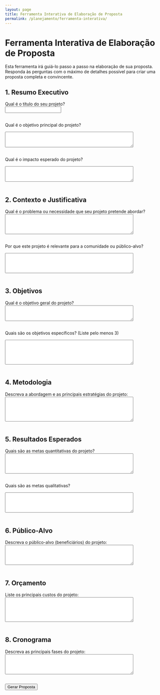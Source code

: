 ```yaml
---
layout: page
title: Ferramenta Interativa de Elaboração de Proposta
permalink: /planejamento/ferramenta-interativa/
---
```


# Ferramenta Interativa de Elaboração de Proposta

Esta ferramenta irá guiá-lo passo a passo na elaboração de sua proposta. Responda às perguntas com o máximo de detalhes possível para criar uma proposta completa e convincente.

<div id="propostaForm">
  <h2>1. Resumo Executivo</h2>
  <label for="tituloProjeto">Qual é o título do seu projeto?</label><br>
  <input type="text" id="tituloProjeto" name="tituloProjeto"><br><br>

  <label for="objetivoPrincipal">Qual é o objetivo principal do projeto?</label><br>
  <textarea id="objetivoPrincipal" name="objetivoPrincipal" rows="3" cols="50"></textarea><br><br>

  <label for="impactoEsperado">Qual é o impacto esperado do projeto?</label><br>
  <textarea id="impactoEsperado" name="impactoEsperado" rows="3" cols="50"></textarea><br><br>

  <h2>2. Contexto e Justificativa</h2>
  <label for="problemaIdentificado">Qual é o problema ou necessidade que seu projeto pretende abordar?</label><br>
  <textarea id="problemaIdentificado" name="problemaIdentificado" rows="4" cols="50"></textarea><br><br>

  <label for="relevancia">Por que este projeto é relevante para a comunidade ou público-alvo?</label><br>
  <textarea id="relevancia" name="relevancia" rows="4" cols="50"></textarea><br><br>

  <h2>3. Objetivos</h2>
  <label for="objetivoGeral">Qual é o objetivo geral do projeto?</label><br>
  <textarea id="objetivoGeral" name="objetivoGeral" rows="3" cols="50"></textarea><br><br>

  <label for="objetivosEspecificos">Quais são os objetivos específicos? (Liste pelo menos 3)</label><br>
  <textarea id="objetivosEspecificos" name="objetivosEspecificos" rows="5" cols="50"></textarea><br><br>

  <h2>4. Metodologia</h2>
  <label for="abordagem">Descreva a abordagem e as principais estratégias do projeto:</label><br>
  <textarea id="abordagem" name="abordagem" rows="5" cols="50"></textarea><br><br>

  <h2>5. Resultados Esperados</h2>
  <label for="metasQuantitativas">Quais são as metas quantitativas do projeto?</label><br>
  <textarea id="metasQuantitativas" name="metasQuantitativas" rows="4" cols="50"></textarea><br><br>

  <label for="metasQualitativas">Quais são as metas qualitativas?</label><br>
  <textarea id="metasQualitativas" name="metasQualitativas" rows="4" cols="50"></textarea><br><br>

  <h2>6. Público-Alvo</h2>
  <label for="descricaoBeneficiarios">Descreva o público-alvo (beneficiários) do projeto:</label><br>
  <textarea id="descricaoBeneficiarios" name="descricaoBeneficiarios" rows="4" cols="50"></textarea><br><br>

  <h2>7. Orçamento</h2>
  <label for="custosDetalhados">Liste os principais custos do projeto:</label><br>
  <textarea id="custosDetalhados" name="custosDetalhados" rows="5" cols="50"></textarea><br><br>

  <h2>8. Cronograma</h2>
  <label for="fasesProjeto">Descreva as principais fases do projeto:</label><br>
  <textarea id="fasesProjeto" name="fasesProjeto" rows="4" cols="50"></textarea><br><br>

  <button type="button" onclick="gerarProposta()">Gerar Proposta</button>
</div>

<div id="propostaGerada" style="display:none;">
  <h2>Proposta Gerada</h2>
  <div id="conteudoProposta"></div>
  <button onclick="imprimirProposta()">Imprimir Proposta</button>
</div>

<script>
function gerarProposta() {
  var proposta = document.getElementById('conteudoProposta');
  var html = '<h1>' + document.getElementById('tituloProjeto').value + '</h1>';

  html += '<h2>1. Resumo Executivo</h2>';
  html += '<p><strong>Objetivo Principal:</strong> ' + document.getElementById('objetivoPrincipal').value + '</p>';
  html += '<p><strong>Impacto Esperado:</strong> ' + document.getElementById('impactoEsperado').value + '</p>';

  html += '<h2>2. Contexto e Justificativa</h2>';
  html += '<p><strong>Problema Identificado:</strong> ' + document.getElementById('problemaIdentificado').value + '</p>';
  html += '<p><strong>Relevância:</strong> ' + document.getElementById('relevancia').value + '</p>';

  html += '<h2>3. Objetivos</h2>';
  html += '<p><strong>Objetivo Geral:</strong> ' + document.getElementById('objetivoGeral').value + '</p>';
  html += '<p><strong>Objetivos Específicos:</strong> ' + document.getElementById('objetivosEspecificos').value + '</p>';

  html += '<h2>4. Metodologia</h2>';
  html += '<p><strong>Abordagem e Estratégias:</strong> ' + document.getElementById('abordagem').value + '</p>';

  html += '<h2>5. Resultados Esperados</h2>';
  html += '<p><strong>Metas Quantitativas:</strong> ' + document.getElementById('metasQuantitativas').value + '</p>';
  html += '<p><strong>Metas Qualitativas:</strong> ' + document.getElementById('metasQualitativas').value + '</p>';

  html += '<h2>6. Público-Alvo</h2>';
  html += '<p><strong>Descrição dos Beneficiários:</strong> ' + document.getElementById('descricaoBeneficiarios').value + '</p>';

  html += '<h2>7. Orçamento</h2>';
  html += '<p><strong>Custos Principais:</strong> ' + document.getElementById('custosDetalhados').value + '</p>';

  html += '<h2>8. Cronograma</h2>';
  html += '<p><strong>Fases do Projeto:</strong> ' + document.getElementById('fasesProjeto').value + '</p>';

  proposta.innerHTML = html;
  document.getElementById('propostaGerada').style.display = 'block';
}

function imprimirProposta() {
  var conteudo = document.getElementById('conteudoProposta').innerHTML;
  var janelaImprimir = window.open('', '', 'width=800,height=600');
  janelaImprimir.document.write('<html><head><title>Proposta de Projeto</title></head><body>');
  janelaImprimir.document.write(conteudo);
  janelaImprimir.document.write('</body></html>');
  janelaImprimir.document.close();
  janelaImprimir.print();
}
</script>
